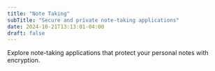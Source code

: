 ```yaml
---
title: "Note Taking"
subTitle: "Secure and private note-taking applications"
date: 2024-10-21T13:13:01-04:00
draft: false
---
```


Explore note-taking applications that protect your personal notes with encryption.
